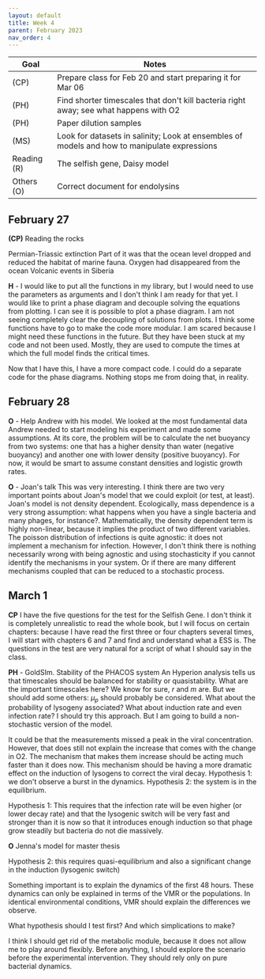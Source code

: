 ```yaml
---
layout: default
title: Week 4
parent: February 2023
nav_order: 4
---
```


| Goal | Notes |
| ----------- | ----------- |
|(CP)|Prepare class for Feb 20 and start preparing it for Mar 06|
|(PH)| Find shorter timescales that don't kill bacteria right away; see what happens with O2|
|(PH)| Paper dilution samples|
|(MS)| Look for datasets in salinity; Look at ensembles of models and how to manipulate expressions |
|Reading (R)| The selfish gene, Daisy model|
|Others (O)| Correct document for endolysins|


## February 27

**(CP)** Reading the rocks

Permian-Triassic extinction
Part of it was that the ocean level dropped and reduced the habitat of marine fauna. Oxygen had disappeared from the ocean
Volcanic events in Siberia

**H** - I would like to put all the functions in my library, but I would need to use the parameters as arguments and I don't think I am ready for that yet.
I would like to print a phase diagram and decouple solving the equations from plotting. I can see it is possible to plot a phase diagram. I am not seeing completely clear the decoupling of solutions from plots.
I think some functions have to go to make the code more modular. I am scared because I might need these functions in the future. But they have been stuck at my code and not been used. Mostly, they are used to compute the times at which the full model finds the critical times.

Now that I have this, I have a more compact code. I could do a separate code for the phase diagrams. Nothing stops me from doing that, in reality.

## February 28

**O** - Help Andrew with his model.
We looked at the most fundamental data Andrew needed to start modeling his experiment and made some assumptions.
At its core, the problem will be to calculate the net buoyancy from two systems: one that has a higher density than water (negative buoyancy) and another one with lower density (positive
buoyancy). For now, it would be smart to assume constant densities and logistic growth rates.

**O** - Joan's talk
This was very interesting. I think there are two very important points about Joan's model that we could exploit (or test, at least). Joan's model is not density dependent. Ecologically,
mass dependence is a very strong assumption: what happens when you have a single bacteria and many phages, for instance?. 
Mathematically, the density dependent term is highly non-linear, because it implies the product of two different variables. The poisson distribution of infections is quite agnostic: it does
not implement a mechanism for infection. However, I don't think there is nothing necessarily wrong with being agnostic and using stochasticity if you cannot identify the mechanisms in your
system. Or if there are many different mechanisms coupled that can be reduced to a stochastic process.


## March 1

**CP** I have the five questions for the test for the Selfish Gene. I don't think it is completely unrealistic to read the whole book, but I will focus on certain chapters: because I have 
read the first three or four chapters several times, I will start with chapters 6 and 7 and find and understand what a ESS is. 
The questions in the test are very natural for a script of what I should say in the class.

**PH** - GoldSIm. Stability of the PHACOS system
An Hyperion analysis tells us that timescales should be balanced for stability or quasistability. What are the important timescales here?
We know for sure, $r$ and $m$ are. But we should add some others: $\mu_p$ should probably be considered. What about the probability of lysogeny associated? What about induction rate and
even infection rate? I should try this approach. But I am going to build a non-stochastic version of the model.

It could be that the measurements missed a peak in the viral concentration. However, that does still not explain the increase that comes with the change in O2. The mechanism that makes 
them increase should be acting much faster than it does now. This mechanism should be having a more dramatic effect on the induction of lysogens to correct the viral decay.
Hypothesis 1: we don't observe a burst in the dynamics.
Hypothesis 2: the system is in the equilibrium.

Hypothesis 1: This requires that the infection rate will be even higher (or lower decay rate) and that the lysogenic switch will be very fast and stronger than it is now so that it 
introduces enough induction so that phage grow steadily but 
bacteria do not die massively.

**O** Jenna's model for master thesis

Hypothesis 2: this requires quasi-equilibrium and also a significant change in the induction (lysogenic switch)


Something important is to explain the dynamics of the first 48 hours. These dynamics can only be explained in terms of the VMR or the populations. In identical environmental conditions, VMR
should explain the differences we observe.

What hypothesis should I test first? And which simplications to make?

I think I should get rid of the metabolic module, because it does not allow me to play around flexibly.
Before anything, I should explore the scenario before the experimental intervention. They should rely only on pure bacterial dynamics.
